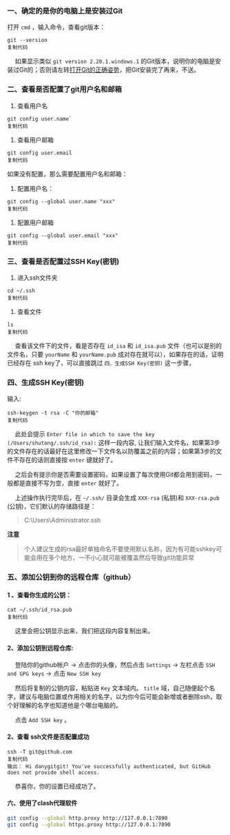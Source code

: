 ### 一、确定的是你的电脑上是安装过Git

打开 `cmd` ，输入命令，查看git版本：

```
git --version
复制代码
```

  如果显示类似 `git version 2.20.1.windows.1` 的Git版本，说明你的电脑是安装过Git的；否则请左转[打开Git的正确姿势](https://juejin.cn/post/6844903749631098893#heading-4)，把Git安装完了再来，不送。

### 二、查看是否配置了git用户名和邮箱

1. 查看用户名

```
git config user.name`
复制代码
```

1. 查看用户邮箱

```
git config user.email
复制代码
```

如果没有配置，那么需要配置用户名和邮箱：

1. 配置用户名：

```
git config --global user.name "xxx"
复制代码
```

1. 配置用户邮箱

```
git config --global user.email "xxx"
复制代码
```

### 三、查看是否配置过SSH Key(密钥)

1. 进入ssh文件夹

```
cd ~/.ssh 
复制代码
```

1. 查看文件

```
ls
复制代码
```

  查看该文件下的文件，看是否存在 `id_isa` 和 `id_isa.pub` 文件（也可以是别的文件名，只要 `yourName` 和 `yourName.pub` 成对存在就可以），如果存在的话，证明已经存在 ssh key了，可以直接跳过 `四、生成SSH Key(密钥)` 这一步骤，

### 四、生成SSH Key(密钥)

输入:

```
ssh-keygen -t rsa -C "你的邮箱" 
复制代码
```

  此处会提示 `Enter file in which to save the key (/Users/shutong/.ssh/id_rsa):` 这样一段内容, 让我们输入文件名，如果第3步的文件存在的话最好在这里修改一下文件名以防覆盖之前的内容；如果第3步的文件不存在的话则直接按 `enter` 键就好了。

  之后会有提示你是否需要设置密码，如果设置了每次使用Git都会用到密码，一般都是直接不写为空，直接 `enter` 就好了。

  上述操作执行完毕后，在 `~/.ssh/` 目录会生成 `XXX-rsa` (私钥)和 `XXX-rsa.pub` (公钥)，它们默认的存储路径是：

> C:\Users\Administrator.ssh

**注意**

> 个人建议生成的rsa最好单独命名不要使用默认名称，因为有可能sshkey可能会用在多个地方，一不小心就可能被覆盖然后导致git功能异常

### 五、添加公钥到你的远程仓库（github）

#### 1 、查看你生成的公钥：

```
cat ~/.ssh/id_rsa.pub
复制代码
```

  这里会把公钥显示出来，我们把这段内容复制出来。

#### 2、添加公钥到远程仓库:

  登陆你的github帐户 -> 点击你的头像，然后点击 `Settings` -> 左栏点击 `SSH and GPG keys` -> 点击 `New SSH key`

  然后将复制的公钥内容，粘贴进 `Key` 文本域内。 `title` 域，自己随便起个名字，建议与电脑位置或作用相关的名字，以为你今后可能会新增或者删除ssh，取个好理解的名字也知道他是个哪台电脑的。

  点击 `Add SSH key` 。

#### 2、查看 ssh文件是否配置成功

```
ssh -T git@github.com
复制代码
输出： Hi danygitgit! You've successfully authenticated, but GitHub does not provide shell access.
```

  恭喜你，你的设置已经成功了。

#### 六、使用了clash代理软件

```sh
git config --global http.proxy http://127.0.0.1:7890 
git config --global https.proxy http://127.0.0.1:7890
```

